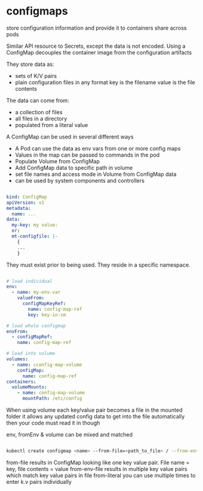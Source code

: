# configmaps

store configuration information and provide it to containers
  share across pods

Similar API resource to Secrets, except the data is not encoded.
Using a ConfigMap decouples the container image from the configuration artifacts

They store data as:

* sets of K/V pairs
* plain configuration files in any format
  key is the filename
  value is the file contents

The data can come from:

* a collection of files
* all files in a directory
* populated from a literal value

A ConfigMap can be used in several different ways

* A Pod can use the data as env vars from one or more config maps
* Values in the map can be passed to commands in the pod
* Populate Volume from ConfigMap
* Add ConfigMap data to specific path in volume
* set file names and access mode in Volume from ConfigMap data
* can be used by system components and controllers

```yaml

kind: ConfigMap
apiVersion: v1
metadata:
  name: ...
data:
  my-key: my value:
  or:
  mt-configfile: |-
    {
    ...
    }
```

They must exist prior to being used.
They reside in a specific namespace.

```yaml

# load individual
env:
  - name: my-env-var
    valueFrom:
      configMapKeyRef:
        name: config-map-ref
        key: key-in-cm

# load whole configmap
envFrom:
  - configMapRef:
    name: config-map-ref

# load into volume
volumes:
  - name: cconfig-map-volume
    configMap:
      name: config-map-ref
containers:
  volumeMounts:
    - name: config-map-volume
      mountPath: /etc/config
```

When using volume
  each key/value pair becomes a file in the mounted folder
  it allows any updated config data to get into the file automatically
  then your code must read it in though

env, fromEnv & volume can be mixed and matched

```bash

kubectl create configmap <name> --from-file=<path_to_file> / --from-env-file=<path> / --from-literal=key=value

```

from-file results in ConfigMap looking like one key value pair. File name = key, file contents = value
from-env-file results in multiple key value pairs which match key value pairs in file
from-literal you can use multiple times to enter k.v pairs individually
